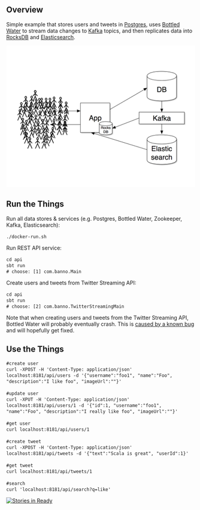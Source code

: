 ## Overview

Simple example that stores users and tweets in [Postgres](http://www.postgresql.org/), uses [Bottled Water](https://github.com/confluentinc/bottledwater-pg) to stream data changes to [Kafka](http://kafka.apache.org/) topics, and then replicates data into [RocksDB](http://rocksdb.org/) and [Elasticsearch](https://www.elastic.co/products/elasticsearch).

![](img/13.png)

## Run the Things

Run all data stores & services (e.g. Postgres, Bottled Water, Zookeeper, Kafka, Elasticsearch):

```
./docker-run.sh
```

Run REST API service:

```
cd api
sbt run
# choose: [1] com.banno.Main
```

Create users and tweets from Twitter Streaming API:

```
cd api
sbt run
# choose: [2] com.banno.TwitterStreamingMain
```

Note that when creating users and tweets from the Twitter Streaming API, Bottled Water will probably eventually crash. This is [caused by a known bug](https://github.com/confluentinc/bottledwater-pg/issues/32) and will hopefully get fixed.

## Use the Things

```
#create user
curl -XPOST -H 'Content-Type: application/json' localhost:8181/api/users -d '{"username":"foo1", "name":"Foo", "description":"I like foo", "imageUrl":""}'

#update user
curl -XPUT -H 'Content-Type: application/json' localhost:8181/api/users/1 -d '{"id":1, "username":"foo1", "name":"Foo", "description":"I really like foo", "imageUrl":""}'

#get user
curl localhost:8181/api/users/1

#create tweet
curl -XPOST -H 'Content-Type: application/json' localhost:8181/api/tweets -d '{"text":"Scala is great", "userId":1}'

#get tweet
curl localhost:8181/api/tweets/1

#search
curl 'localhost:8181/api/search?q=like'
```

[![Stories in Ready](https://badge.waffle.io/zcox/data-replication-example.png?label=ready&title=Ready)](https://waffle.io/zcox/data-replication-example)

